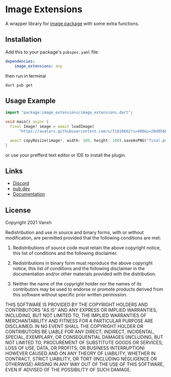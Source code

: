 # Image Extensions

A wrapper library for [image package](https://pub.dev/packages/image) with some extra functions.

## Installation

Add this to your package's `pubspec.yaml` file:

```yaml
dependencies:
    image_extensions: any
```

then run in terminal

```
dart pub get
```

## Usage Example

```dart
import "package:image_extensions/image_extensions.dart";

void main() async {
  final Image? image = await loadImage(
      "https://avatars.githubusercontent.com/u/71810662?s=400&u=20d056ba55558adaa53e125e0bdca43a14e6073f&v=4");

  await copyResize(image!, width: 100, height: 100).saveAsPNG("final.png");
}
```

or use your prefferd text editor or IDE to install the plugin.

## Links

-   [Discord](https://discord.gg/fishstick)
-   [pub.dev](https://pub.dev/packages/image_extensions/)
-   [Documentation](https://pub.dev/documentation/image_extensions/latest/)

## License

Copyright 2021 Vanxh

Redistribution and use in source and binary forms, with or without modification, are permitted provided that the following conditions are met:

1. Redistributions of source code must retain the above copyright notice, this list of conditions and the following disclaimer.

2. Redistributions in binary form must reproduce the above copyright notice, this list of conditions and the following disclaimer in the documentation and/or other materials provided with the distribution.

3. Neither the name of the copyright holder nor the names of its contributors may be used to endorse or promote products derived from this software without specific prior written permission.

THIS SOFTWARE IS PROVIDED BY THE COPYRIGHT HOLDERS AND CONTRIBUTORS "AS IS" AND ANY EXPRESS OR IMPLIED WARRANTIES, INCLUDING, BUT NOT LIMITED TO, THE IMPLIED WARRANTIES OF MERCHANTABILITY AND FITNESS FOR A PARTICULAR PURPOSE ARE DISCLAIMED. IN NO EVENT SHALL THE COPYRIGHT HOLDER OR CONTRIBUTORS BE LIABLE FOR ANY DIRECT, INDIRECT, INCIDENTAL, SPECIAL, EXEMPLARY, OR CONSEQUENTIAL DAMAGES (INCLUDING, BUT NOT LIMITED TO, PROCUREMENT OF SUBSTITUTE GOODS OR SERVICES; LOSS OF USE, DATA, OR PROFITS; OR BUSINESS INTERRUPTION) HOWEVER CAUSED AND ON ANY THEORY OF LIABILITY, WHETHER IN CONTRACT, STRICT LIABILITY, OR TORT (INCLUDING NEGLIGENCE OR OTHERWISE) ARISING IN ANY WAY OUT OF THE USE OF THIS SOFTWARE, EVEN IF ADVISED OF THE POSSIBILITY OF SUCH DAMAGE.
